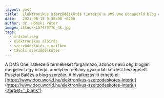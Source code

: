 ```yaml
---
layout: post
title:  Elektronikus szerződéskötés (interjú a DMS One DocuWorld blog oldalán) - HU
date:   2021-06-15 9:30:00 +0200
author: dr. Homoki Péter
image: iStock-157478776_4k.jpg
tags:
  - írásbeliség
  - elektronikus aláírás
  - szerződéskötés e-mailben
  - távoli szerződéskötés
---
```


A DMS One iratkezelő termékeket forgalmazó, azonos nevű cég blogján megjelent egy interjú, amelyben néhány gyakorlati kérdést feszegetett Pusztai Balázs a blog szerzője. A hivatkozás itt érhető el: [https://www.docuworld.hu/elektronikus-szerzodeskotes-interju](https://www.docuworld.hu/elektronikus-szerzodeskotes-interju){:target="_blank"}
